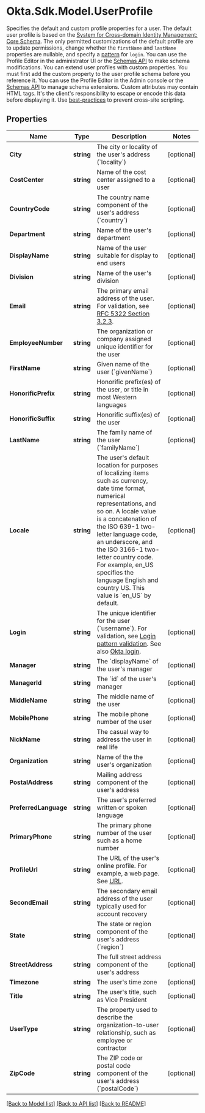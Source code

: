 # Okta.Sdk.Model.UserProfile
Specifies the default and custom profile properties for a user.  The default user profile is based on the [System for Cross-domain Identity Management: Core Schema](https://datatracker.ietf.org/doc/html/rfc7643). The only permitted customizations of the default profile are to update permissions, change whether the `firstName` and `lastName` properties are nullable, and  specify a [pattern](https://developer.okta.com/docs/reference/api/schemas/#login-pattern-validation) for `login`. You can use the Profile Editor in the administrator UI or the [Schemas API](https://developer.okta.com/docs/api/openapi/okta-management/management/tag/UISchema/#tag/UISchema) to make schema modifications.  You can extend user profiles with custom properties. You must first add the custom property to the user profile schema before you reference it. You can use the Profile Editor in the Admin console or the [Schemas API](https://developer.okta.com/docs/api/openapi/okta-management/management/tag/UISchema/#tag/UISchema) to manage schema extensions.  Custom attributes may contain HTML tags. It's the client's responsibility to escape or encode this data before displaying it. Use [best-practices](https://cheatsheetseries.owasp.org/cheatsheets/Cross_Site_Scripting_Prevention_Cheat_Sheet.html) to prevent cross-site scripting.

## Properties

Name | Type | Description | Notes
------------ | ------------- | ------------- | -------------
**City** | **string** | The city or locality of the user&#39;s address (&#x60;locality&#x60;) | [optional] 
**CostCenter** | **string** | Name of the cost center assigned to a user | [optional] 
**CountryCode** | **string** | The country name component of the user&#39;s address (&#x60;country&#x60;) | [optional] 
**Department** | **string** | Name of the user&#39;s department | [optional] 
**DisplayName** | **string** | Name of the user suitable for display to end users | [optional] 
**Division** | **string** | Name of the user&#39;s division | [optional] 
**Email** | **string** | The primary email address of the user. For validation, see [RFC 5322 Section 3.2.3](https://datatracker.ietf.org/doc/html/rfc5322#section-3.2.3). | [optional] 
**EmployeeNumber** | **string** | The organization or company assigned unique identifier for the user | [optional] 
**FirstName** | **string** | Given name of the user (&#x60;givenName&#x60;) | [optional] 
**HonorificPrefix** | **string** | Honorific prefix(es) of the user, or title in most Western languages | [optional] 
**HonorificSuffix** | **string** | Honorific suffix(es) of the user | [optional] 
**LastName** | **string** | The family name of the user (&#x60;familyName&#x60;) | [optional] 
**Locale** | **string** | The user&#39;s default location for purposes of localizing items such as currency, date time format, numerical representations, and so on. A locale value is a concatenation of the ISO 639-1 two-letter language code, an underscore, and the ISO 3166-1 two-letter country code. For example, en_US specifies the language English and country US. This value is &#x60;en_US&#x60; by default. | [optional] 
**Login** | **string** | The unique identifier for the user (&#x60;username&#x60;). For validation, see [Login pattern validation](https://developer.okta.com/docs/reference/api/schemas/#login-pattern-validation). See also [Okta login](https://developer.okta.com/docs/reference/api/users/#okta-login). | [optional] 
**Manager** | **string** | The &#x60;displayName&#x60; of the user&#39;s manager | [optional] 
**ManagerId** | **string** | The &#x60;id&#x60; of the user&#39;s manager | [optional] 
**MiddleName** | **string** | The middle name of the user | [optional] 
**MobilePhone** | **string** | The mobile phone number of the user | [optional] 
**NickName** | **string** | The casual way to address the user in real life | [optional] 
**Organization** | **string** | Name of the the user&#39;s organization | [optional] 
**PostalAddress** | **string** | Mailing address component of the user&#39;s address | [optional] 
**PreferredLanguage** | **string** | The user&#39;s preferred written or spoken language | [optional] 
**PrimaryPhone** | **string** | The primary phone number of the user such as a home number | [optional] 
**ProfileUrl** | **string** | The URL of the user&#39;s online profile. For example, a web page. See [URL](https://datatracker.ietf.org/doc/html/rfc1808). | [optional] 
**SecondEmail** | **string** | The secondary email address of the user typically used for account recovery | [optional] 
**State** | **string** | The state or region component of the user&#39;s address (&#x60;region&#x60;) | [optional] 
**StreetAddress** | **string** | The full street address component of the user&#39;s address | [optional] 
**Timezone** | **string** | The user&#39;s time zone | [optional] 
**Title** | **string** | The user&#39;s title, such as Vice President | [optional] 
**UserType** | **string** | The property used to describe the organization-to-user relationship, such as employee or contractor | [optional] 
**ZipCode** | **string** | The ZIP code or postal code component of the user&#39;s address (&#x60;postalCode&#x60;) | [optional] 

[[Back to Model list]](../README.md#documentation-for-models) [[Back to API list]](../README.md#documentation-for-api-endpoints) [[Back to README]](../README.md)

